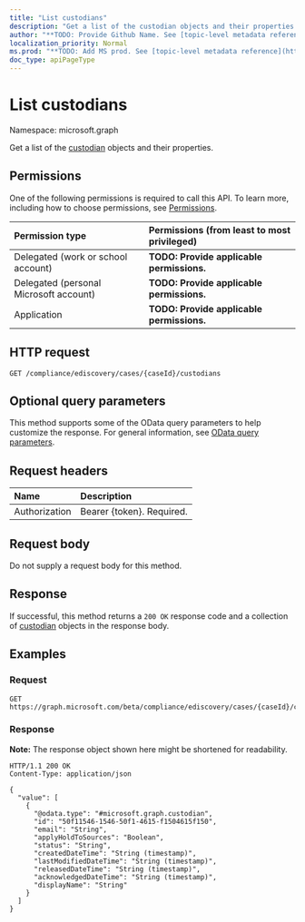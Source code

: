 ```yaml
---
title: "List custodians"
description: "Get a list of the custodian objects and their properties."
author: "**TODO: Provide Github Name. See [topic-level metadata reference](https://msgo.azurewebsites.net/add/document/guidelines/metadata.html#topic-level-metadata)**"
localization_priority: Normal
ms.prod: "**TODO: Add MS prod. See [topic-level metadata reference](https://msgo.azurewebsites.net/add/document/guidelines/metadata.html#topic-level-metadata)**"
doc_type: apiPageType
---
```


# List custodians
Namespace: microsoft.graph

Get a list of the [custodian](../resources/custodian.md) objects and their properties.

## Permissions
One of the following permissions is required to call this API. To learn more, including how to choose permissions, see [Permissions](/graph/permissions-reference).

|Permission type|Permissions (from least to most privileged)|
|:---|:---|
|Delegated (work or school account)|**TODO: Provide applicable permissions.**|
|Delegated (personal Microsoft account)|**TODO: Provide applicable permissions.**|
|Application|**TODO: Provide applicable permissions.**|

## HTTP request

<!-- {
  "blockType": "ignored"
}
-->
``` http
GET /compliance/ediscovery/cases/{caseId}/custodians
```

## Optional query parameters
This method supports some of the OData query parameters to help customize the response. For general information, see [OData query parameters](/graph/query-parameters).

## Request headers
|Name|Description|
|:---|:---|
|Authorization|Bearer {token}. Required.|

## Request body
Do not supply a request body for this method.

## Response

If successful, this method returns a `200 OK` response code and a collection of [custodian](../resources/custodian.md) objects in the response body.

## Examples

### Request
<!-- {
  "blockType": "request",
  "name": "list_custodian"
}
-->
``` http
GET https://graph.microsoft.com/beta/compliance/ediscovery/cases/{caseId}/custodians
```


### Response
**Note:** The response object shown here might be shortened for readability.
<!-- {
  "blockType": "response",
  "truncated": true,
  "@odata.type": "Collection(microsoft.graph.custodian)"
}
-->
``` http
HTTP/1.1 200 OK
Content-Type: application/json

{
  "value": [
    {
      "@odata.type": "#microsoft.graph.custodian",
      "id": "50f11546-1546-50f1-4615-f1504615f150",
      "email": "String",
      "applyHoldToSources": "Boolean",
      "status": "String",
      "createdDateTime": "String (timestamp)",
      "lastModifiedDateTime": "String (timestamp)",
      "releasedDateTime": "String (timestamp)",
      "acknowledgedDateTime": "String (timestamp)",
      "displayName": "String"
    }
  ]
}
```


